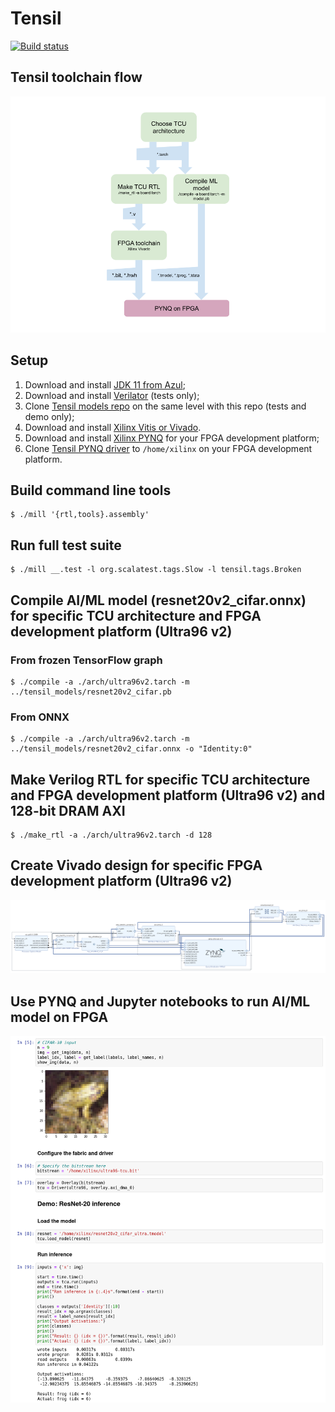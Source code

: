 Tensil
==========================

[![Build status](https://badge.buildkite.com/e44156260ed9775ea72699e45cb394526ea7db24b09c4059aa.svg?branch=master)](https://buildkite.com/tensil/build)

## Tensil toolchain flow

![Flow](/doc/flow.png)

## Setup

1. Download and install [JDK 11 from Azul](https://www.azul.com/downloads/?version=java-11-lts&package=jdk);
2. Download and install [Verilator](https://verilator.org/guide/latest/install.html) (tests only);
3. Clone [Tensil models repo](https://github.com/tensil-ai/tensil_models) on the same level with this repo (tests and demo only);
4. Download and install [Xilinx Vitis or Vivado](https://www.xilinx.com/support/download.html).
5. Download and install [Xilinx PYNQ](http://www.pynq.io/board.html) for your FPGA development platform;
6. Clone [Tensil PYNQ driver](#) to `/home/xilinx` on your FPGA development platform.

## Build command line tools

    $ ./mill '{rtl,tools}.assembly'

## Run full test suite

    $ ./mill __.test -l org.scalatest.tags.Slow -l tensil.tags.Broken

## Compile AI/ML model (resnet20v2_cifar.onnx) for specific TCU architecture and FPGA development platform (Ultra96 v2)

### From frozen TensorFlow graph

    $ ./compile -a ./arch/ultra96v2.tarch -m ../tensil_models/resnet20v2_cifar.pb

### From ONNX

    $ ./compile -a ./arch/ultra96v2.tarch -m ../tensil_models/resnet20v2_cifar.onnx -o "Identity:0"

## Make Verilog RTL for specific TCU architecture and FPGA development platform (Ultra96 v2) and 128-bit DRAM AXI 

    $ ./make_rtl -a ./arch/ultra96v2.tarch -d 128

## Create Vivado design for specific FPGA development platform (Ultra96 v2)

![Ultra96 v2 design](/doc/ultra96v2_design.png)

## Use PYNQ and Jupyter notebooks to run AI/ML model on FPGA

![Resnet on PYNQ](/doc/resnet20_on_pynq.png)